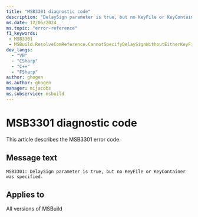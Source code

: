 ```yaml
---
title: "MSB3301 diagnostic code"
description: "DelaySign parameter is true, but no KeyFile or KeyContainer was specified."
ms.date: 12/06/2024
ms.topic: "error-reference"
f1_keywords:
 - MSB3301
 - MSBuild.ResolveComReference.CannotSpecifyDelaySignWithoutEitherKeyFileOrKeyContainer
dev_langs:
  - "VB"
  - "CSharp"
  - "C++"
  - "FSharp"
author: ghogen
ms.author: ghogen
manager: mijacobs
ms.subservice: msbuild
---
```


# MSB3301 diagnostic code

<!-- :::ErrorDefinitionDescription::: -->
<!-- :::editable-content name="introDescription"::: -->
This article describes the MSB3301 error code.
<!-- :::editable-content-end::: -->

## Message text

```output
MSB3301: DelaySign parameter is true, but no KeyFile or KeyContainer was specified.
```

<!-- :::editable-content name="postOutputDescription"::: -->
<!--
{StrBegin="MSB3301: "}
-->
<!-- :::editable-content-end::: -->
<!-- :::ErrorDefinitionDescription-end::: -->

## Applies to

All versions of MSBuild
